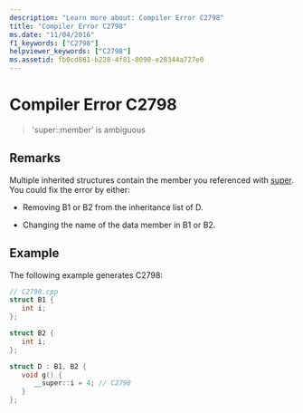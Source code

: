 ```yaml
---
description: "Learn more about: Compiler Error C2798"
title: "Compiler Error C2798"
ms.date: "11/04/2016"
f1_keywords: ["C2798"]
helpviewer_keywords: ["C2798"]
ms.assetid: fb0cd861-b228-4f81-8090-e28344a727e0
---
```

# Compiler Error C2798

> 'super::member' is ambiguous

## Remarks

Multiple inherited structures contain the member you referenced with [super](../../cpp/super.md). You could fix the error by either:

- Removing B1 or B2 from the inheritance list of D.

- Changing the name of the data member in B1 or B2.

## Example

The following example generates C2798:

```cpp
// C2798.cpp
struct B1 {
   int i;
};

struct B2 {
   int i;
};

struct D : B1, B2 {
   void g() {
      __super::i = 4; // C2798
   }
};
```
